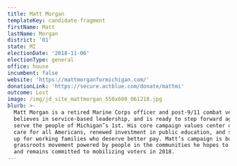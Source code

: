 ```yaml
---
title: Matt Morgan
templateKey: candidate-fragment
firstName: Matt
lastName: Morgan
district: '01'
state: MI
electionDate: '2018-11-06'
electionType: general
office: house
incumbent: false
website: 'https://mattmorganformichigan.com/'
donationLink: 'https://secure.actblue.com/donate/mattmi'
outcome: Lost
image: /img/jd_site_mattmorgan_550x600_061218.jpg
blurb: >-
  Matt Morgan is a retired Marine Corps officer and post-9/11 combat veteran. He
  believes in service-based leadership, and is ready to step forward again to
  serve the people of Michigan’s 1st. His core campaign values center on health
  care for all Americans, renewed investment in public education, and standing
  up for working families who deserve better pay. Matt’s campaign is building a
  grassroots movement powered by people in the communities he hopes to serve,
  and remains committed to mobilizing voters in 2018.
---
```


